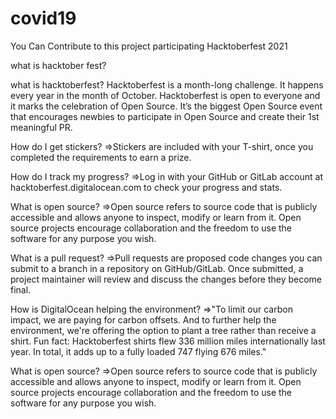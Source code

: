 # covid19
You Can Contribute to this project participating Hacktoberfest 2021


what is hacktober fest?

what is hacktoberfest?
Hacktoberfest is a month-long challenge. It happens every year in the month of October. Hacktoberfest is open to everyone and it marks the celebration of Open Source. It’s the biggest Open Source event that encourages newbies to participate in Open Source and create their 1st meaningful PR.


How do I get stickers?
=>Stickers are included with your T-shirt, once you completed the requirements to earn a prize.

How do I track my progress?
=>Log in with your GitHub or GitLab account at hacktoberfest.digitalocean.com to check your progress and stats.

What is open source? 
=>Open source refers to source code that is publicly accessible and allows anyone to inspect, modify or learn from it. Open source projects encourage collaboration and the freedom to use the software for any purpose you wish.

What is a pull request? 
=>Pull requests are proposed code changes you can submit to a branch in a repository on GitHub/GitLab. Once submitted, a project maintainer will review and discuss the changes before they become final. 

How is DigitalOcean helping the environment? 
=>"To limit our carbon impact, we are paying for carbon offsets. And to further help the environment, we're offering the option to plant a tree rather than receive a shirt.
Fun fact: Hacktoberfest shirts flew 336 million miles internationally last year. In total, it adds up to a fully loaded 747 flying 676 miles."

What is open source? 
=>Open source refers to source code that is publicly accessible and allows anyone to inspect, modify or learn from it. Open source projects encourage collaboration and the freedom to use the software for any purpose you wish.



